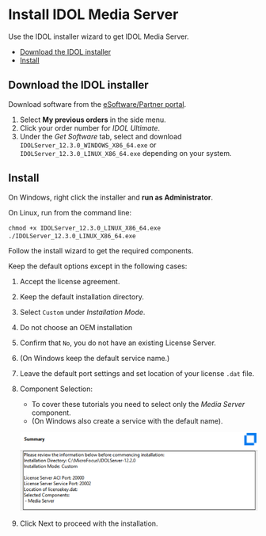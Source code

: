 # Install IDOL Media Server

Use the IDOL installer wizard to get IDOL Media Server.

<!-- TOC depthFrom:2 -->

- [Download the IDOL installer](#download-the-idol-installer)
- [Install](#install)

<!-- /TOC -->

## Download the IDOL installer

Download software from the [eSoftware/Partner portal](https://pdapi-web-pro.microfocus.com/evalportal/index.do).

1. Select __My previous orders__ in the side menu.
1. Click your order number for *IDOL Ultimate*.
2. Under the *Get Software* tab, select and download `IDOLServer_12.3.0_WINDOWS_X86_64.exe` or `IDOLServer_12.3.0_LINUX_X86_64.exe` depending on your system.

## Install

On Windows, right click the installer and __run as Administrator__.

On Linux, run from the command line:

```bsh
chmod +x IDOLServer_12.3.0_LINUX_X86_64.exe
./IDOLServer_12.3.0_LINUX_X86_64.exe
```

Follow the install wizard to get the required components.

Keep the default options except in the following cases:

1. Accept the license agreement.
2. Keep the default installation directory.
3. Select `Custom` under *Installation Mode*.
4. Do not choose an OEM installation
5. Confirm that `No`, you do not have an existing License Server.
6. (On Windows keep the default service name.)
7. Leave the default port settings and set location of your license `.dat` file.
8. Component Selection:
   - To cover these tutorials you need to select only the *Media Server* component.
   - (On Windows also create a service with the default name).

    ![idol-installer](./figs/idol-installer.png)

9. Click Next to proceed with the installation.
